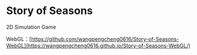 # Story of Seasons

2D Simulation Game

WebGL：[https://github.com/wangpengcheng0616/Story-of-Seasons-WebGL](https://wangpengcheng0616.github.io/Story-of-Seasons-WebGL/)
 
